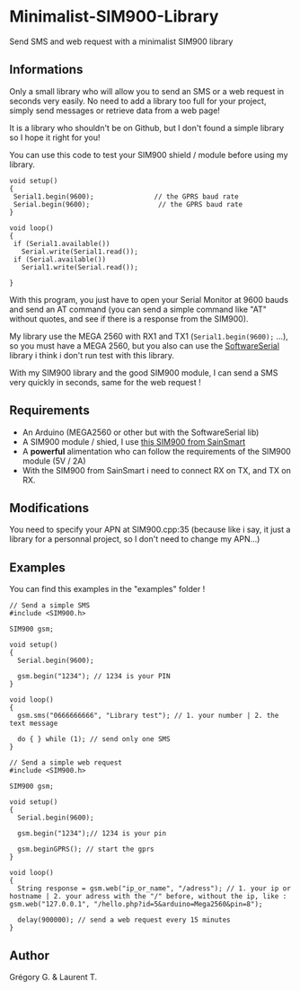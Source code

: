# Minimalist-SIM900-Library
Send SMS and web request with a minimalist SIM900 library

## Informations
Only a small library who will allow you to send an SMS or a web request in seconds very easily. No need to add a library too full for your project, simply send messages or retrieve data from a web page!

It is a library who shouldn't be on Github, but I don't found a simple library so I hope it right for you!

You can use this code to test your SIM900 shield / module before using my library.
```Arduino
void setup()
{
 Serial1.begin(9600);               // the GPRS baud rate   
 Serial.begin(9600);                 // the GPRS baud rate   
}

void loop()
{
 if (Serial1.available())
   Serial.write(Serial1.read());
 if (Serial.available())
   Serial1.write(Serial.read());  

}
```
With this program, you just have to open your Serial Monitor at 9600 bauds and send an AT command (you can send a simple command like "AT" without quotes, and see if there is a response from the SIM900).

My library use the MEGA 2560 with RX1 and TX1 (```Serial1.begin(9600);``` ...), so you must have a MEGA 2560, but you also can use the [SoftwareSerial](https://www.arduino.cc/en/Reference/SoftwareSerial) library i think i don't run test with this library.

With my SIM900 library and the good SIM900 module, I can send a SMS very quickly in seconds, same for the web request !

## Requirements
- An Arduino (MEGA2560 or other but with the SoftwareSerial lib)
- A SIM900 module / shied, I use [this SIM900 from SainSmart](http://www.sainsmart.com/sim900-gprs-gsm-board-quad-band-module-kit-for-arduino-high-quality-new.html)
- A **powerful** alimentation who can follow the requirements of the SIM900 module (5V / 2A)
- With the SIM900 from SainSmart i need to connect RX on TX, and TX on RX.

## Modifications
You need to specify your APN at SIM900.cpp:35 (because like i say, it just a library for a personnal project, so I don't need to change my APN...)

## Examples
You can find this examples in the "examples" folder !
```Arduino
// Send a simple SMS
#include <SIM900.h>

SIM900 gsm;

void setup()
{
  Serial.begin(9600);
  
  gsm.begin("1234"); // 1234 is your PIN
}

void loop()
{
  gsm.sms("0666666666", "Library test"); // 1. your number | 2. the text message
  
  do { } while (1); // send only one SMS
}
```

```Arduino
// Send a simple web request
#include <SIM900.h>

SIM900 gsm;

void setup()
{
  Serial.begin(9600);
  
  gsm.begin("1234");// 1234 is your pin
  
  gsm.beginGPRS(); // start the gprs
}

void loop()
{
  String response = gsm.web("ip_or_name", "/adress"); // 1. your ip or hostname | 2. your adress with the "/" before, without the ip, like : gsm.web("127.0.0.1", "/hello.php?id=5&arduino=Mega2560&pin=8");

  delay(900000); // send a web request every 15 minutes
}
```

## Author
Grégory G. & Laurent T.
